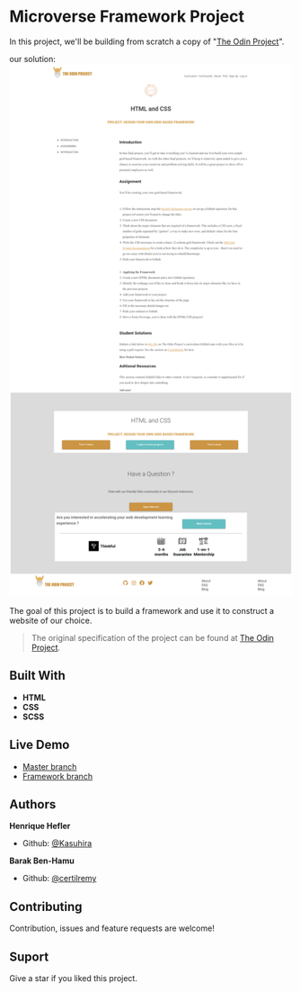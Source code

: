 # Microverse Framework Project

In this project, we'll be building from scratch a copy of "[The Odin Project](https://www.theodinproject.com/courses/html5-and-css3/lessons/design-your-own-grid-based-framework)". 

our solution: 
![our solution](./solution.png)


The goal of this project is to build a framework and use it to construct a website of our choice.

>The original specification of the project can be found at [The Odin Project](https://www.theodinproject.com/courses/html5-and-css3/lessons/design-your-own-grid-based-framework).

## Built With

- **HTML**
- **CSS**
- **SCSS**

## Live Demo

- [Master branch](http://raw.githack.com/Kasuhira/microverse-framework/master/index.html)
- [Framework branch](http://raw.githack.com/Kasuhira/microverse-framework/framework-branch/index.html)

## Authors

**Henrique Hefler**

- Github: [@Kasuhira](https://github.com/Kasuhira)

**Barak Ben-Hamu**

- Github: [@certilremy](https://github.com/certilremy)

## Contributing

Contribution, issues and feature requests are welcome!

## Suport

Give a star if you liked this project.

